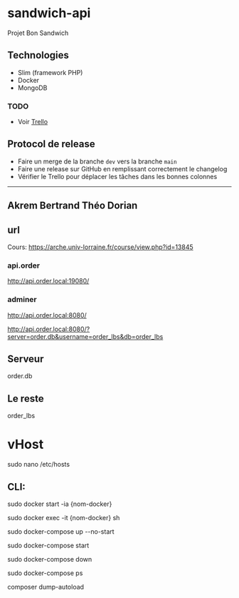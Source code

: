 # sandwich-api
Projet Bon Sandwich

## Technologies

- Slim (framework PHP)
- Docker
- MongoDB

### TODO

- Voir [Trello](https://trello.com/b/XjXoUlnJ/%F0%9F%A5%AAsandwich-api%F0%9F%A5%AA)

## Protocol de release

- Faire un merge de la branche `dev` vers la branche `main`
- Faire une release sur GitHub en remplissant correctement le changelog
- Vérifier le Trello pour déplacer les tâches dans les bonnes colonnes

----
Akrem 
Bertrand
Théo
Dorian
----

## url

Cours:
https://arche.univ-lorraine.fr/course/view.php?id=13845

### api.order
http://api.order.local:19080/

### adminer
http://api.order.local:8080/

http://api.order.local:8080/?server=order.db&username=order_lbs&db=order_lbs

## Serveur
order.db

## Le reste
order_lbs

# vHost
sudo nano /etc/hosts

## CLI:

sudo docker start -ia {nom-docker}

sudo docker exec -it {nom-docker} sh

sudo docker-compose up --no-start

sudo docker-compose start

sudo docker-compose down

sudo docker-compose ps

composer dump-autoload